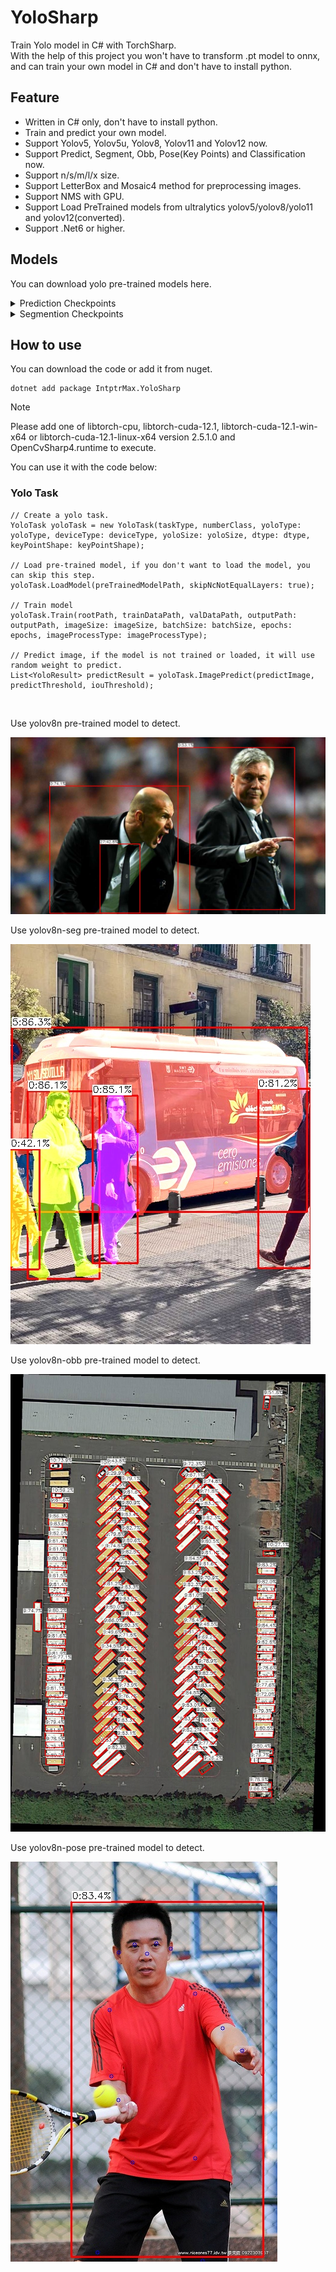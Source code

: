 # YoloSharp

Train Yolo model in C# with TorchSharp. <br/>
With the help of this project you won't have to transform .pt model to onnx, and can train your own model in C# and don't have to install python.

## Feature

- Written in C# only, don't have to install python.
- Train and predict your own model.
- Support Yolov5, Yolov5u, Yolov8, Yolov11 and Yolov12 now.
- Support Predict, Segment, Obb, Pose(Key Points) and Classification now.
- Support n/s/m/l/x size.
- Support LetterBox and Mosaic4 method for preprocessing images.
- Support NMS with GPU.
- Support Load PreTrained models from ultralytics yolov5/yolov8/yolo11 and yolov12(converted).
- Support .Net6 or higher.

## Models

You can download yolo pre-trained models here.

<details>
  <summary>Prediction Checkpoints</summary>

| model | n| s | m | l | x |
| --- | ----------- | ----------- | ----------- | ----------- | ----------- |
| yolov5 | [yolov5n](https://github.com/IntptrMax/YoloSharp/releases/download/1.0.6/Yolov5n.bin) | [yolov5s](https://github.com/IntptrMax/YoloSharp/releases/download/1.0.6/Yolov5s.bin) | [yolov5m](https://github.com/IntptrMax/YoloSharp/releases/download/1.0.6/Yolov5m.bin) | [yolov5l](https://github.com/IntptrMax/YoloSharp/releases/download/1.0.6/Yolov5l.bin) | [yolov5x](https://github.com/IntptrMax/YoloSharp/releases/download/1.0.6/Yolov5x.bin) |
| yolov5 | [yolov5nu](https://github.com/IntptrMax/YoloSharp/releases/download/1.0.6/Yolov5nu.bin) | [yolov5su](https://github.com/IntptrMax/YoloSharp/releases/download/1.0.6/Yolov5su.bin) | [yolov5mu](https://github.com/IntptrMax/YoloSharp/releases/download/1.0.6/Yolov5mu.bin) | [yolov5lu](https://github.com/IntptrMax/YoloSharp/releases/download/1.0.6/Yolov5lu.bin) | [yolov5xu](https://github.com/IntptrMax/YoloSharp/releases/download/1.0.6/Yolov5xu.bin) |
| yolov8 | [yolov8n](https://github.com/IntptrMax/YoloSharp/releases/download/1.0.6/Yolov8n.bin) | [yolov8s](https://github.com/IntptrMax/YoloSharp/releases/download/1.0.6/Yolov8s.bin) | [yolov8m](https://github.com/IntptrMax/YoloSharp/releases/download/1.0.6/Yolov8m.bin) | [yolov8l](https://github.com/IntptrMax/YoloSharp/releases/download/1.0.6/Yolov8l.bin) | [yolov8x](https://github.com/IntptrMax/YoloSharp/releases/download/1.0.6/Yolov8x.bin) |
| yolov11 | [yolov11n](https://github.com/IntptrMax/YoloSharp/releases/download/1.0.6/Yolov11n.bin) | [yolov11s](https://github.com/IntptrMax/YoloSharp/releases/download/1.0.6/Yolov11s.bin) | [yolov11m](https://github.com/IntptrMax/YoloSharp/releases/download/1.0.6/yolov11m.bin) | [yolov11l](https://github.com/IntptrMax/YoloSharp/releases/download/1.0.6/Yolov11l.bin) | [yolov11x](https://github.com/IntptrMax/YoloSharp/releases/download/1.0.6/Yolov11x.bin) |

</details>

<details>
  <summary>Segmention Checkpoints</summary>

| model | n| s | m | l | x |
| --- | ----------- | ----------- | ----------- | ----------- | ----------- |
| yolov8 | [yolov8n](https://github.com/IntptrMax/YoloSharp/releases/download/1.0.6/Yolov8n-seg.bin) | [yolov8s](https://github.com/IntptrMax/YoloSharp/releases/download/1.0.6/Yolov8s-seg.bin) | [yolov8m](https://github.com/IntptrMax/YoloSharp/releases/download/1.0.6/Yolov8m-seg.bin) | [yolov8l](https://github.com/IntptrMax/YoloSharp/releases/download/1.0.6/Yolov8l-seg.bin) | [yolov8x](https://github.com/IntptrMax/YoloSharp/releases/download/1.0.6/Yolov8x-seg.bin) |
| yolov11 | [yolov11n](https://github.com/IntptrMax/YoloSharp/releases/download/1.0.6/Yolov11n-seg.bin) | [yolov11s](https://github.com/IntptrMax/YoloSharp/releases/download/1.0.6/Yolov11s-seg.bin) | [yolov11m](https://github.com/IntptrMax/YoloSharp/releases/download/1.0.6/Yolov11m-seg.bin) | [yolov11l](https://github.com/IntptrMax/YoloSharp/releases/download/1.0.6/Yolov11l-seg.bin) | [yolov11x](https://github.com/IntptrMax/YoloSharp/releases/download/1.0.6/Yolov11x-seg.bin) |

</details>

## How to use

You can download the code or add it from nuget.

    dotnet add package IntptrMax.YoloSharp


> [!NOTE]
> Please add one of libtorch-cpu, libtorch-cuda-12.1, libtorch-cuda-12.1-win-x64 or libtorch-cuda-12.1-linux-x64 version 2.5.1.0 and OpenCvSharp4.runtime to execute.

You can use it with the code below:

### Yolo Task

```CSharp
// Create a yolo task.
YoloTask yoloTask = new YoloTask(taskType, numberClass, yoloType: yoloType, deviceType: deviceType, yoloSize: yoloSize, dtype: dtype, keyPointShape: keyPointShape);

// Load pre-trained model, if you don't want to load the model, you can skip this step.
yoloTask.LoadModel(preTrainedModelPath, skipNcNotEqualLayers: true);

// Train model
yoloTask.Train(rootPath, trainDataPath, valDataPath, outputPath: outputPath, imageSize: imageSize, batchSize: batchSize, epochs: epochs, imageProcessType: imageProcessType);

// Predict image, if the model is not trained or loaded, it will use random weight to predict.
List<YoloResult> predictResult = yoloTask.ImagePredict(predictImage, predictThreshold, iouThreshold);

```
<br/>

Use yolov8n pre-trained model to detect.

![image](https://raw.githubusercontent.com/IntptrMax/YoloSharp/refs/heads/master/Assets/zidane.jpg)


Use yolov8n-seg pre-trained model to detect.

![pred_seg](https://raw.githubusercontent.com/IntptrMax/YoloSharp/refs/heads/master/Assets/bus.jpg)


Use yolov8n-obb pre-trained model to detect.

![pred_seg](https://raw.githubusercontent.com/IntptrMax/YoloSharp/refs/heads/master/Assets/trucks.jpg)

Use yolov8n-pose pre-trained model to detect.

![pred_seg](https://raw.githubusercontent.com/IntptrMax/YoloSharp/refs/heads/master/Assets/tennis.jpg)
